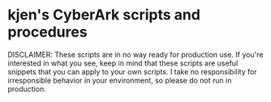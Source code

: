 # kjen's CyberArk scripts and procedures

DISCLAIMER: These scripts are in no way ready for production use.
If you're interested in what you see, keep in mind that these scripts are useful snippets that you can apply to your own scripts.
I take no responsibility for irresponsible behavior in your environment, so please do not run in production.
